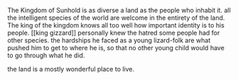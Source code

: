 The Kingdom of Sunhold is as diverse a land as the people who inhabit it. all the intelligent species of the world are welcome in the entirety of the land. The king of the kingdom knows all too well how important identity is to his people. [[king gizzard]] personally knew the hatred some people had for other species. the hardships he faced as a young lizard-folk are what pushed him to get to where he is, so that no other young child would have to go through what he did.

the land is a mostly wonderful place to live.